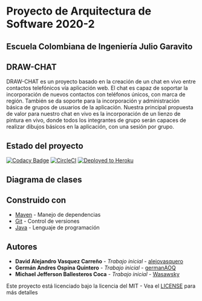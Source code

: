 # Proyecto de Arquitectura de Software 2020-2 
## Escuela Colombiana de Ingeniería Julio Garavito


## DRAW-CHAT  

DRAW-CHAT es un proyecto basado en la creación de un chat en vivo entre contactos telefónicos vía aplicación web.
El chat es capaz de soportar la incorporación de nuevos contactos con teléfonos únicos, con marca de región. También
se da soporte para la incorporación y administración básica de grupos de usuarios de la aplicación.
Nuestra principal propuesta de valor para nuestro chat en vivo es la incorporación de un lienzo de pintura en vivo,
donde todos los integrantes de grupo serán capaces de realizar dibujos básicos en la aplicación, con una sesión por grupo.

## Estado del proyecto
[![Codacy Badge](https://app.codacy.com/project/badge/Grade/705ddfc80a624ca3b89eb01df591f302)](https://www.codacy.com/gh/F-Team-ECI/DRAW-CHAT?utm_source=github.com&amp;utm_medium=referral&amp;utm_content=F-Team-ECI/DRAW-CHAT&amp;utm_campaign=Badge_Grade)
[![CircleCI](https://circleci.com/gh/F-Team-ECI/DRAW-CHAT.svg?style=svg)](https://circleci.com/gh/F-Team-ECI/DRAW-CHAT)
[![Deployed to Heroku](https://www.herokucdn.com/deploy/button.png)](https://draw-chatdb.herokuapp.com/)

## Diagrama de clases



## Construido con

+ [Maven](https://maven.apache.org/) - Manejo de dependencias
+ [Git](https://git-scm.com/) - Control de versiones
+ [Java](https://www.java.com/es/) - Lenguaje de programación

## Autores

+  **David Alejandro Vasquez Carreño** - *Trabajo inicial* - [alejovasquero](https://github.com/alejovasquero)
+  **Germán Andres Ospina Quintero** - *Trabajo inicial* - [germanAOQ](https://github.com/germanAOQ)
+  **Michael Jefferson Ballesteros Coca** - *Trabajo inicial* - [Wasawsky](https://github.com/Wasawsky)


Este proyecto está licenciado bajo la licencia del MIT - Vea el [LICENSE](LICENSE) para más detalles